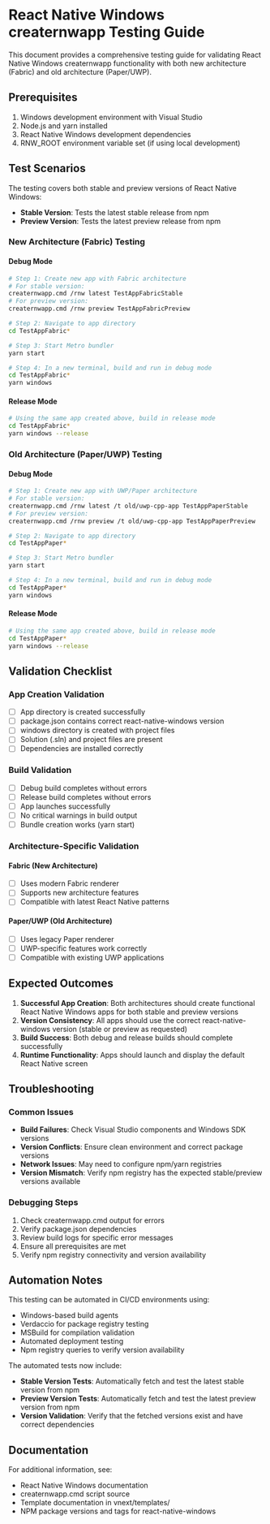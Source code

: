 # React Native Windows creaternwapp Testing Guide

This document provides a comprehensive testing guide for validating React Native Windows creaternwapp functionality with both new architecture (Fabric) and old architecture (Paper/UWP).

## Prerequisites

1. Windows development environment with Visual Studio
2. Node.js and yarn installed
3. React Native Windows development dependencies
4. RNW_ROOT environment variable set (if using local development)

## Test Scenarios

The testing covers both stable and preview versions of React Native Windows:

- **Stable Version**: Tests the latest stable release from npm
- **Preview Version**: Tests the latest preview release from npm

### New Architecture (Fabric) Testing

#### Debug Mode
```bash
# Step 1: Create new app with Fabric architecture
# For stable version:
creaternwapp.cmd /rnw latest TestAppFabricStable
# For preview version:
creaternwapp.cmd /rnw preview TestAppFabricPreview

# Step 2: Navigate to app directory  
cd TestAppFabric*

# Step 3: Start Metro bundler
yarn start

# Step 4: In a new terminal, build and run in debug mode
cd TestAppFabric*
yarn windows
```

#### Release Mode
```bash
# Using the same app created above, build in release mode
cd TestAppFabric*
yarn windows --release
```

### Old Architecture (Paper/UWP) Testing

#### Debug Mode
```bash
# Step 1: Create new app with UWP/Paper architecture
# For stable version:
creaternwapp.cmd /rnw latest /t old/uwp-cpp-app TestAppPaperStable
# For preview version:
creaternwapp.cmd /rnw preview /t old/uwp-cpp-app TestAppPaperPreview

# Step 2: Navigate to app directory
cd TestAppPaper*

# Step 3: Start Metro bundler
yarn start

# Step 4: In a new terminal, build and run in debug mode
cd TestAppPaper*
yarn windows
```

#### Release Mode
```bash
# Using the same app created above, build in release mode
cd TestAppPaper*
yarn windows --release
```

## Validation Checklist

### App Creation Validation
- [ ] App directory is created successfully
- [ ] package.json contains correct react-native-windows version
- [ ] windows directory is created with project files
- [ ] Solution (.sln) and project files are present
- [ ] Dependencies are installed correctly

### Build Validation  
- [ ] Debug build completes without errors
- [ ] Release build completes without errors
- [ ] App launches successfully
- [ ] No critical warnings in build output
- [ ] Bundle creation works (yarn start)

### Architecture-Specific Validation

#### Fabric (New Architecture)
- [ ] Uses modern Fabric renderer
- [ ] Supports new architecture features
- [ ] Compatible with latest React Native patterns

#### Paper/UWP (Old Architecture)
- [ ] Uses legacy Paper renderer
- [ ] UWP-specific features work correctly
- [ ] Compatible with existing UWP applications

## Expected Outcomes

1. **Successful App Creation**: Both architectures should create functional React Native Windows apps for both stable and preview versions
2. **Version Consistency**: All apps should use the correct react-native-windows version (stable or preview as requested)
3. **Build Success**: Both debug and release builds should complete successfully  
4. **Runtime Functionality**: Apps should launch and display the default React Native screen

## Troubleshooting

### Common Issues
- **Build Failures**: Check Visual Studio components and Windows SDK versions
- **Version Conflicts**: Ensure clean environment and correct package versions
- **Network Issues**: May need to configure npm/yarn registries
- **Version Mismatch**: Verify npm registry has the expected stable/preview versions available

### Debugging Steps
1. Check creaternwapp.cmd output for errors
2. Verify package.json dependencies
3. Review build logs for specific error messages
4. Ensure all prerequisites are met
5. Verify npm registry connectivity and version availability

## Automation Notes

This testing can be automated in CI/CD environments using:
- Windows-based build agents
- Verdaccio for package registry testing
- MSBuild for compilation validation
- Automated deployment testing
- Npm registry queries to verify version availability

The automated tests now include:
- **Stable Version Tests**: Automatically fetch and test the latest stable version from npm
- **Preview Version Tests**: Automatically fetch and test the latest preview version from npm
- **Version Validation**: Verify that the fetched versions exist and have correct dependencies

## Documentation

For additional information, see:
- React Native Windows documentation
- creaternwapp.cmd script source
- Template documentation in vnext/templates/
- NPM package versions and tags for react-native-windows